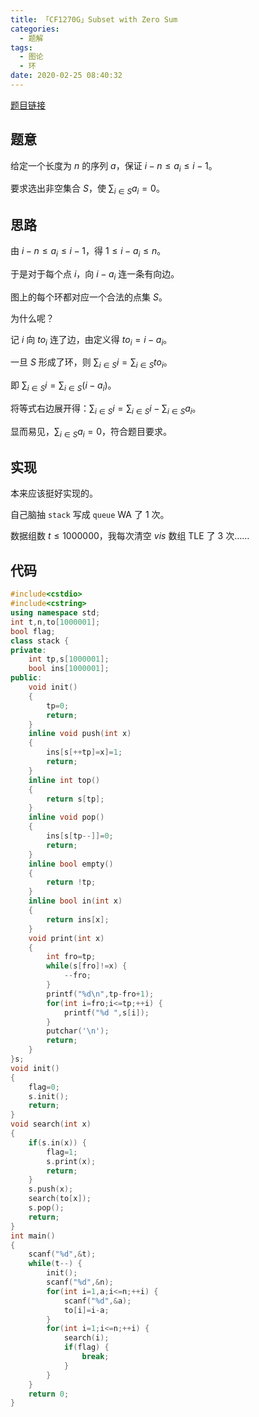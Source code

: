 ```yaml
---
title: 「CF1270G」Subset with Zero Sum
categories:
  - 题解
tags:
  - 图论
  - 环
date: 2020-02-25 08:40:32
---
```


[题目链接](https://codeforces.com/contest/1270/problem/G)

## 题意

给定一个长度为 $n$ 的序列 $a$，保证 $i-n\leq a_i\leq i-1$。

要求选出非空集合 $S$，使 $\sum_{i\in S}a_i=0$。

<!-- more -->

## 思路

由 $i-n\leq a_i\leq i-1$，得 $1\leq i-a_i\leq n$。

于是对于每个点 $i$，向 $i-a_i$ 连一条有向边。

图上的每个环都对应一个合法的点集 $S$。

为什么呢？

记 $i$ 向 $to_i$ 连了边，由定义得 $to_i=i-a_i$。

一旦 $S$ 形成了环，则 $\sum_{i\in S}i=\sum_{i\in S}to_i$。

即 $\sum_{i\in S}i=\sum_{i\in S}(i-a_i)$。

将等式右边展开得：$\sum_{i\in S}i=\sum_{i\in S}i-\sum_{i\in S}a_i$。

显而易见，$\sum_{i\in S}a_i=0$，符合题目要求。

## 实现

本来应该挺好实现的。

自己脑抽 `stack` 写成 `queue` WA 了 1 次。

数据组数 $t\leq1000000$，我每次清空 $vis$ 数组 TLE 了 3 次……

## 代码

```cpp
#include<cstdio>
#include<cstring>
using namespace std;
int t,n,to[1000001];
bool flag;
class stack {
private:
    int tp,s[1000001];
    bool ins[1000001];
public:
    void init()
    {
        tp=0;
        return;
    }
    inline void push(int x)
    {
        ins[s[++tp]=x]=1;
        return;
    }
    inline int top()
    {
        return s[tp];
    }
    inline void pop()
    {
        ins[s[tp--]]=0;
        return;
    }
    inline bool empty()
    {
        return !tp;
    }
    inline bool in(int x)
    {
        return ins[x];
    }
    void print(int x)
    {
        int fro=tp;
        while(s[fro]!=x) {
            --fro;
        }
        printf("%d\n",tp-fro+1);
        for(int i=fro;i<=tp;++i) {
            printf("%d ",s[i]);
        }
        putchar('\n');
        return;
    }
}s;
void init()
{
    flag=0;
    s.init();
    return;
}
void search(int x)
{
    if(s.in(x)) {
        flag=1;
        s.print(x);
        return;
    }
    s.push(x);
    search(to[x]);
    s.pop();
    return;
}
int main()
{
    scanf("%d",&t);
    while(t--) {
        init();
        scanf("%d",&n);
        for(int i=1,a;i<=n;++i) {
            scanf("%d",&a);
            to[i]=i-a;
        }
        for(int i=1;i<=n;++i) {
            search(i);
            if(flag) {
                break;
            }
        }
    }
    return 0;
}
```
